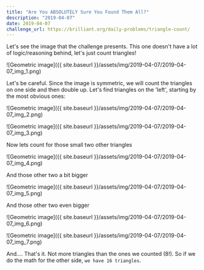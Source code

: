 ```yaml
---
title: "Are You ABSOLUTELY Sure You Found Them All?"
description: "2019-04-07"
date: 2019-04-07
challenge_url: https://brilliant.org/daily-problems/triangle-count/
---
```


Let's see the image that the challenge presents. This one doesn't have a lot of logic/reasoning behind, let's just count triangles!

![Geometric image]({{ site.baseurl }}/assets/img/2019-04-07/2019-04-07_img_1.png)

Let's be careful. Since the image is symmetric, we will count the triangles on one side and then double up. Let's find triangles on the 'left', starting by the most obvious ones:

![Geometric image]({{ site.baseurl }}/assets/img/2019-04-07/2019-04-07_img_2.png)

![Geometric image]({{ site.baseurl }}/assets/img/2019-04-07/2019-04-07_img_3.png)

Now lets count for those small two other triangles

![Geometric image]({{ site.baseurl }}/assets/img/2019-04-07/2019-04-07_img_4.png)

And those other two a bit bigger

![Geometric image]({{ site.baseurl }}/assets/img/2019-04-07/2019-04-07_img_5.png)

And those other two even bigger

![Geometric image]({{ site.baseurl }}/assets/img/2019-04-07/2019-04-07_img_6.png)

![Geometric image]({{ site.baseurl }}/assets/img/2019-04-07/2019-04-07_img_7.png)

And.... That's it. Not more triangles than the ones we counted (8!). So if we do the math for the other side, `we have 16 triangles`.
